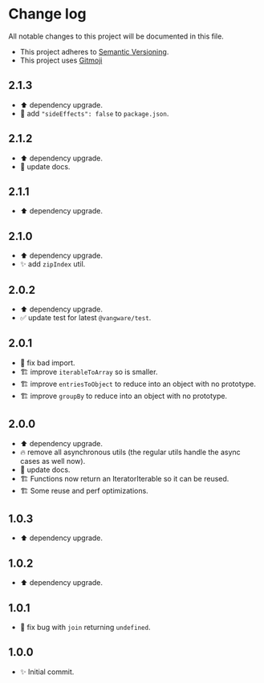 # Change log

All notable changes to this project will be documented in this file.

-   This project adheres to [Semantic Versioning][semver].
-   This project uses [Gitmoji][gitmoji]

## 2.1.3

-   :arrow_up: dependency upgrade.
-   :wrench: add `"sideEffects": false` to `package.json`.

## 2.1.2

-   :arrow_up: dependency upgrade.
-   :memo: update docs.

## 2.1.1

-   :arrow_up: dependency upgrade.

## 2.1.0

-   :arrow_up: dependency upgrade.
-   :sparkles: add `zipIndex` util.

## 2.0.2

-   :arrow_up: dependency upgrade.
-   :white_check_mark: update test for latest `@vangware/test`.

## 2.0.1

-   :bug: fix bad import.
-   :building_construction: improve `iterableToArray` so is smaller.
-   :building_construction: improve `entriesToObject` to reduce into an object
    with no prototype.
-   :building_construction: improve `groupBy` to reduce into an object with no
    prototype.

## 2.0.0

-   :arrow_up: dependency upgrade.
-   :fire: remove all asynchronous utils (the regular utils handle the async
    cases as well now).
-   :memo: update docs.
-   :building_construction: Functions now return an IteratorIterable so it can
    be reused.
-   :building_construction: Some reuse and perf optimizations.

## 1.0.3

-   :arrow_up: dependency upgrade.

## 1.0.2

-   :arrow_up: dependency upgrade.

## 1.0.1

-   :bug: fix bug with `join` returning `undefined`.

## 1.0.0

-   :sparkles: Initial commit.

<!-- References -->

[gitmoji]: https://gitmoji.dev/
[semver]: https://semver.org/
